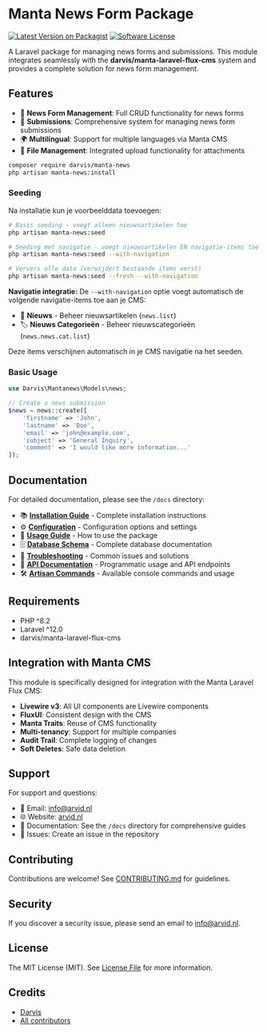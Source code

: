 # Manta News Form Package

[![Latest Version on Packagist](https://img.shields.io/packagist/v/darvis/manta-news.svg?style=flat-square)](https://packagist.org/packages/darvis/manta-news)
[![Software License](https://img.shields.io/badge/license-MIT-brightgreen.svg?style=flat-square)](LICENSE.md)

A Laravel package for managing news forms and submissions. This module integrates seamlessly with the **darvis/manta-laravel-flux-cms** system and provides a complete solution for news form management.

## Features

- 📝 **News Form Management**: Full CRUD functionality for news forms
- 📨 **Submissions**: Comprehensive system for managing news form submissions
- 🌍 **Multilingual**: Support for multiple languages via Manta CMS
- 📁 **File Management**: Integrated upload functionality for attachments

```bash
composer require darvis/manta-news
php artisan manta-news:install
```

### Seeding

Na installatie kun je voorbeelddata toevoegen:

```bash
# Basis seeding - voegt alleen nieuwsartikelen toe
php artisan manta-news:seed

# Seeding met navigatie - voegt nieuwsartikelen EN navigatie-items toe
php artisan manta-news:seed --with-navigation

# Ververs alle data (verwijdert bestaande items eerst)
php artisan manta-news:seed --fresh --with-navigation
```

**Navigatie integratie:**
De `--with-navigation` optie voegt automatisch de volgende navigatie-items toe aan je CMS:

- 📰 **Nieuws** - Beheer nieuwsartikelen (`news.list`)
- 🏷️ **Nieuws Categorieën** - Beheer nieuwscategorieën (`news.news.cat.list`)

Deze items verschijnen automatisch in je CMS navigatie na het seeden.

### Basic Usage

```php
use Darvis\Mantanews\Models\news;

// Create a news submission
$news = news::create([
    'firstname' => 'John',
    'lastname' => 'Doe',
    'email' => 'john@example.com',
    'subject' => 'General Inquiry',
    'comment' => 'I would like more information...'
]);
```

## Documentation

For detailed documentation, please see the `/docs` directory:

- 📚 **[Installation Guide](docs/installation.md)** - Complete installation instructions
- ⚙️ **[Configuration](docs/configuration.md)** - Configuration options and settings
- 🚀 **[Usage Guide](docs/usage.md)** - How to use the package
- 🗄️ **[Database Schema](docs/database.md)** - Complete database documentation
- 🔧 **[Troubleshooting](docs/troubleshooting.md)** - Common issues and solutions
- 🔌 **[API Documentation](docs/api.md)** - Programmatic usage and API endpoints
- 🛠️ **[Artisan Commands](docs/commands.md)** - Available console commands and usage

## Requirements

- PHP ^8.2
- Laravel ^12.0
- darvis/manta-laravel-flux-cms

## Integration with Manta CMS

This module is specifically designed for integration with the Manta Laravel Flux CMS:

- **Livewire v3**: All UI components are Livewire components
- **FluxUI**: Consistent design with the CMS
- **Manta Traits**: Reuse of CMS functionality
- **Multi-tenancy**: Support for multiple companies
- **Audit Trail**: Complete logging of changes
- **Soft Deletes**: Safe data deletion

## Support

For support and questions:

- 📧 Email: info@arvid.nl
- 🌐 Website: [arvid.nl](https://arvid.nl)
- 📖 Documentation: See the `/docs` directory for comprehensive guides
- 🐛 Issues: Create an issue in the repository

## Contributing

Contributions are welcome! See [CONTRIBUTING.md](CONTRIBUTING.md) for guidelines.

## Security

If you discover a security issue, please send an email to info@arvid.nl.

## License

The MIT License (MIT). See [License File](LICENSE.md) for more information.

## Credits

- [Darvis](https://github.com/darvis)
- [All contributors](../../contributors)
